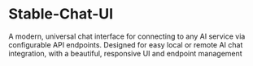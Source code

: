 # Stable-Chat-UI
A modern, universal chat interface for connecting to any AI service via configurable API endpoints. Designed for easy local or remote AI chat integration, with a beautiful, responsive UI and endpoint management
